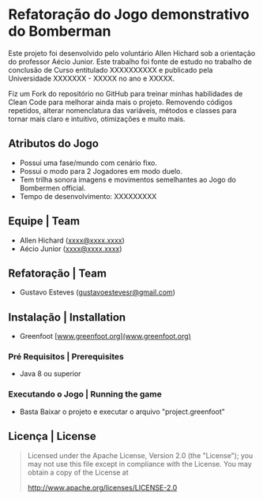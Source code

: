 # Refatoração do Jogo demonstrativo do Bomberman
Este projeto foi desenvolvido pelo voluntário Allen Hichard sob a orientação do professor Aécio Junior. Este trabalho foi fonte de estudo no trabalho de conclusão de Curso  entitulado XXXXXXXXXX e publicado pela Universidade XXXXXXX - XXXXX no ano e XXXXX. 

Fiz um Fork do repositório no GitHub para treinar minhas habilidades de Clean Code para melhorar ainda mais o projeto. Removendo códigos repetidos, alterar nomenclatura das variáveis, métodos e classes para tornar mais claro e intuitivo, otimizações e muito mais.

## Atributos do Jogo
* Possui uma fase/mundo com cenário fixo.
* Possui o modo para 2 Jogadores em modo duelo.
* Tem trilha sonora imagens e movimentos semelhantes ao Jogo do Bombermen official.
* Tempo de desenvolvimento: XXXXXXXXX

## Equipe | Team

* Allen Hichard (xxxx@xxxx.xxxx)
* Aécio Junior (xxxx@xxxx.xxxx)

## Refatoração | Team

* Gustavo Esteves (gustavoestevesr@gmail.com)

## Instalação | Installation

* Greenfoot [www.greenfoot.org](www.greenfoot.org)

### Pré Requisitos | Prerequisites

* Java 8 ou superior

### Executando o Jogo | Running the game

* Basta Baixar o projeto e executar o arquivo "project.greenfoot"

## Licença | License

> Licensed under the Apache License, Version 2.0 (the "License"); you may not use this file except in compliance with the License.
> You may obtain a copy of the License at
>
>    http://www.apache.org/licenses/LICENSE-2.0
>

